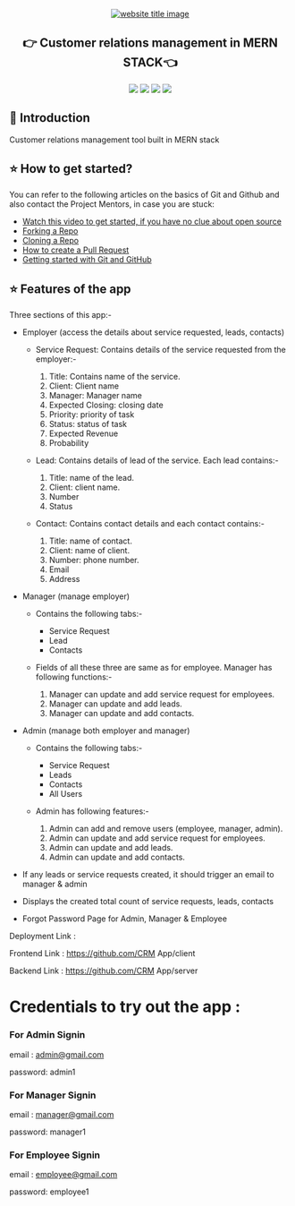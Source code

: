 <p align="center">
  <a href="#"><img src="https://capsule-render.vercel.app/api?type=rect&color=009ACD&height=100&section=header&text=CRM&fontSize=60%&fontColor=ffffff" alt="website title image"></a>
  <h2 align="center">👉 Customer relations management in MERN STACK👈</h2>
</p>


<p align="center">
<img src="https://img.shields.io/badge/language-React-blue?style=for-the-badge">
<img src="https://img.shields.io/badge/language-MongoDB-blue?style=for-the-badge">
<img src="https://img.shields.io/badge/language-Express-blue?style=for-the-badge">
<img src="https://img.shields.io/badge/language-Nodejs-blue?style=for-the-badge">  
 </p>

## 📌 Introduction

Customer relations management tool built in MERN stack

## ⭐ How to get started?

You can refer to the following articles on the basics of Git and Github and also contact the Project Mentors, in case you are stuck:

- [Watch this video to get started, if you have no clue about open source](https://youtu.be/SL5KKdmvJ1U)
- [Forking a Repo](https://help.github.com/en/github/getting-started-with-github/fork-a-repo)
- [Cloning a Repo](https://help.github.com/en/desktop/contributing-to-projects/creating-a-pull-request)
- [How to create a Pull Request](https://opensource.com/article/19/7/create-pull-request-github)
- [Getting started with Git and GitHub](https://towardsdatascience.com/getting-started-with-git-and-github-6fcd0f2d4ac6)

## ⭐ Features of the app
Three sections of this app:-
- Employer (access the details about service requested, leads, contacts)
  - Service Request:
    Contains details of the service requested from the employer:-
    1. Title: Contains name of the service.
    2. Client: Client name
    3. Manager: Manager name
    4. Expected Closing: closing date
    5. Priority: priority of task
    6. Status: status of task
    7. Expected Revenue
    8. Probability

  - Lead:
    Contains details of lead of the service. Each lead contains:-
    1. Title: name of the lead.
    2. Client: client name.
    3. Number
    4. Status

  - Contact:
    Contains contact details and each contact contains:-
    1. Title: name of contact.
    2. Client: name of client.
    3. Number: phone number.
    4. Email
    5. Address
  

- Manager (manage employer)
  - Contains the following tabs:-
    - Service Request
    - Lead
    - Contacts  
  
  - Fields of all these three are same as for employee. Manager has following functions:-
    1. Manager can update and add service request for employees.
    2. Manager can update and add leads.
    3. Manager can update and add contacts.


- Admin (manage both employer and manager)
  - Contains the following tabs:-
    - Service Request
    - Leads
    - Contacts
    - All Users

  - Admin has following features:-
    1. Admin can add and remove users (employee, manager, admin).
    2. Admin can update and add service request for employees.
    3. Admin can update and add leads.
    4. Admin can update and add contacts.

 - If any leads or service requests created, it should trigger an email to manager & admin
 - Displays the created total count of service requests, leads, contacts
 - Forgot Password Page for Admin, Manager & Employee


Deployment Link : 


Frontend Link : https://github.com/CRM App/client


Backend Link : https://github.com/CRM App/server


# Credentials to try out the app :


### For Admin Signin


email : admin@gmail.com

password: admin1


### For Manager Signin


email : manager@gmail.com

password: manager1


### For Employee Signin


email : employee@gmail.com

password: employee1
